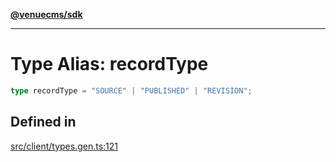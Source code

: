 [**@venuecms/sdk**](../Index.md)

***

# Type Alias: recordType

```ts
type recordType = "SOURCE" | "PUBLISHED" | "REVISION";
```

## Defined in

[src/client/types.gen.ts:121](https://github.com/venuecms/sdk/blob/c07c18831cf33fafb3b37826410f2b30773eb6c2/src/client/types.gen.ts#L121)
